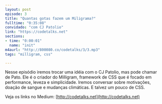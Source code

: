 ```yaml
---
layout: post
episode: 3
title: "Quantas gotas fazem um Miligrama?"
fulltime: "0:35:08"
convidado: "com CJ Patolio"
link: "https://codetalks.net"
sections:
- time: "0:00:01"
  name: "init"
m4aurl: "http://800080.co/codetalks/3/3.mp3"
tags: "milligram, css"

---
```


Nesse episódio iremos trocar uma idéia com o CJ Patolio, mas pode chamar de Pato. Ele é o criador do Milligram, framework de CSS que é focado em performance, leveza e simplicidade. Iremos conversar sobre motivações, doação de sangue e mudanças climáticas. E talvez um pouco de CSS.

Veja os links no Medium: [http://codetalks.net](http://codetalks.net)

